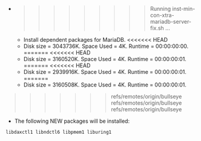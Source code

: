 * >>>>>>>>> Running inst-min-con-xtra-mariadb-server-fix.sh ...
  * Install dependent packages for MariaDB.
<<<<<<< HEAD
  * Disk size = 3043736K. Space Used = 4K. Runtime = 00:00:00:00.
=======
<<<<<<< HEAD
  * Disk size = 3160520K. Space Used = 4K. Runtime = 00:00:00:01.
=======
<<<<<<< HEAD
  * Disk size = 2939916K. Space Used = 4K. Runtime = 00:00:00:01.
=======
  * Disk size = 3160508K. Space Used = 4K. Runtime = 00:00:00:01.
>>>>>>> refs/remotes/origin/bullseye
>>>>>>> refs/remotes/origin/bullseye
>>>>>>> refs/remotes/origin/bullseye
  * The following NEW packages will be installed:
  ```bash
libdaxctl1 libndctl6 libpmem1 liburing1
  ```
